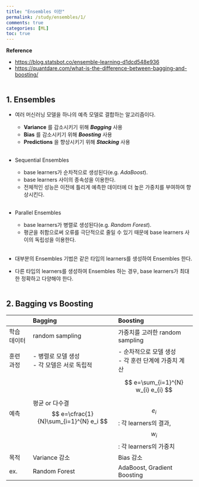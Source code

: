 ```yaml
---
title: "Ensembles 이란"
permalink: /study/ensembles/1/
comments: true
categories: [ML]
toc: true
---
```


**Reference**

- https://blog.statsbot.co/ensemble-learning-d1dcd548e936
- https://quantdare.com/what-is-the-difference-between-bagging-and-boosting/
<br><br>

## 1. Ensembles

- 여러 머신러닝 모델을 하나의 예측 모델로 결합하는 알고리즘이다.
  - **Variance** 를 감소시키기 위해 ***Bagging*** 사용
  - **Bias** 를 감소시키기 위해 ***Boosting*** 사용
  - **Predictions** 을 향상시키기 위해 ***Stacking*** 사용
<br><br>

- Sequential Ensembles
  - base learners가 순차적으로 생성된다(e.g. *AdaBoost*).
  - base learners 사이의 종속성을 이용한다.
  - 전체적인 성능은 이전에 틀리게 예측한 데이터에 더 높은 가중치를 부여하여 향상시킨다.
<br><br>

- Parallel Ensembles
  - base learners가 병렬로 생성된다(e.g. *Random Forest*).
  - 평균을 취함으로써 오류를 극단적으로 줄일 수 있기 때문에 base learners 사이의 독립성을 이용한다.
<br><br>

- 대부분의 Ensembles 기법은 같은 타입의 learners를 생성하여 Ensembles 한다.
- 다른 타입의 learners를 생성하여 Ensembles 하는 경우, base learners가 최대한 정확하고 다양해야 한다.
<br><br>

##  2. Bagging vs Boosting

| | Bagging | Boosting |
|:-|:-------|:---------|
| 학습 데이터 | random sampling | 가중치를 고려한 random sampling |
| 훈련 과정 | - 병렬로 모델 생성 <br> - 각 모델은 서로 독립적 | - 순차적으로 모델 생성 <br> - 각 훈련 단계에 가중치 계산 |
| 예측 | 평균 or 다수결 <br> $$ e=\cfrac{1}{N}\sum_{i=1}^{N} e_i $$ | $$ e=\sum_{i=1}^{N} w_{i} e_{i} $$ <br> $$ e_i $$ : 각 learners의 결과, $$ w_i $$ : 각 learners의 가중치|
| 목적 | Variance 감소 | Bias 감소 |
| ex. | Random Forest | AdaBoost, Gradient Boosting |

